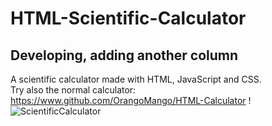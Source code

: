 # HTML-Scientific-Calculator
## Developing, adding another column

A scientific calculator made with HTML, JavaScript and CSS. <br>
Try also the normal calculator: https://www.github.com/OrangoMango/HTML-Calculator !
![ScientificCalculator](https://user-images.githubusercontent.com/61402409/79752532-c1aac400-8314-11ea-9cc7-5b4252647631.jpeg)
